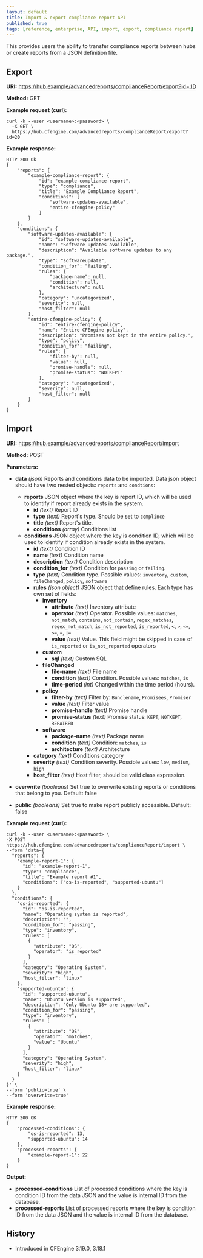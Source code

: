```yaml
---
layout: default
title: Import & export compliance report API
published: true
tags: [reference, enterprise, API, import, export, compliance report]
---
```


This provides users the ability to transfer compliance reports between hubs or create reports from a JSON definition file.

## Export

**URI:** https://hub.example/advancedreports/complianceReport/export?id=:ID

**Method:** GET

**Example request (curl):**

```
curl -k --user <username>:<password> \
  -X GET \
  https://hub.cfengine.com/advancedreports/complianceReport/export?id=20
```

**Example response:**

```
HTTP 200 Ok
{
    "reports": {
        "example-compliance-report": {
            "id": "example-compliance-report",
            "type": "compliance",
            "title": "Example Compliance Report",
            "conditions": [
                "software-updates-available",
                "entire-cfengine-policy"
            ]
        }
    },
    "conditions": {
        "software-updates-available": {
            "id": "software-updates-available",
            "name": "Software updates available",
            "description": "Available software updates to any package.",
            "type": "softwareupdate",
            "condition_for": "failing",
            "rules": {
                "package-name": null,
                "condition": null,
                "architecture": null
            },
            "category": "uncategorized",
            "severity": null,
            "host_filter": null
        },
        "entire-cfengine-policy": {
            "id": "entire-cfengine-policy",
            "name": "Entire CFEngine policy",
            "description": "Promises not kept in the entire policy.",
            "type": "policy",
            "condition_for": "failing",
            "rules": {
                "filter-by": null,
                "value": null,
                "promise-handle": null,
                "promise-status": "NOTKEPT"
            },
            "category": "uncategorized",
            "severity": null,
            "host_filter": null
        }
    }
}
```


## Import

**URI:** https://hub.example/advancedreports/complianceReport/import

**Method:** POST

**Parameters:**

* **data** *(json)*
    Reports and conditions data to be imported. Data json object should have two nested objects: `reports` and `condtions`:
    * **reports**
        JSON object where the key is report ID, which will be used to identify if report already exists in the system.
        * **id** *(text)*
            Report ID
        * **type** *(text)*
            Report's type. Should be set to `complince`
        * **title** *(text)*
            Report's title.
        * **conditions** *(array)*
            Conditions list
    * **conditions**
        JSON object where the key is condition ID, which will be used to identify if condition already exists in the system.
        * **id** *(text)*
             Condition ID
        * **name** *(text)*
            Condition name
        * **description** *(text)*
            Condition description
        * **condition_for** *(text)*
            Condition for `passing` or `failing`.
        * **type** *(text)*
            Condition type. Possible values: `inventory`, `custom`, `fileChanged`, `policy`, `software`
        * **rules** *(json object)*
            JSON object that define rules. Each type has own set of fields:
            * **inventory**
                * **attribute** *(text)*
                    Inventory attribute
                * **operator** *(text)*
                    Operator. Possible values: `matches`, `not_match`, `contains`, `not_contain`, `regex_matches`, `regex_not_match`, `is_not_reported`, `is_reported`, `<`, `>`, `<=`, `>=`, `=`, `!=`
                * **value** *(text)*
                    Value. This field might be skipped in case of `is_reported` or `is_not_reported` operators
            * **custom**
                * **sql** *(text)*
                    Custom SQL
            * **fileChanged**
                * **file-name** *(text)*
                    File name
                * **condition** *(text)*
                    Condition. Possible values: `matches`, `is`
                * **time-period** *(int)*
                    Changed within the time period (hours).
            * **policy**
                * **filter-by** *(text)*
                    Filter by: `Bundlename`, `Promisees`, `Promiser`
                * **value** *(text)*
                    Filter value
                * **promise-handle** *(text)*
                    Promise handle
                * **promise-status** *(text)*
                    Promise status: `KEPT`, `NOTKEPT`, `REPAIRED`
            * **software**
                * **package-name** *(text)*
                    Package name
                * **condition** *(text)*
                    Condition: `matches`, `is`
                * **architecture** *(text)*
                    Architecture
        * **category** *(text)*
            Conditions category
        * **severity** *(text)*
            Condition severity. Possible values: `low`, `medium`, `high`
        * **host_filter** *(text)*
            Host filter, should be valid class expression.


* **overwrite** *(booleans)*
    Set true to overwrite existing reports or conditions that belong to you. Default: false

* **public** *(booleans)*
    Set true to make report publicly accessible. Default: false

**Example request (curl):**

```
curl -k --user <username>:<password> \
-X POST https://hub.cfengine.com/advancedreports/complianceReport/import \
--form 'data={
  "reports": {
    "example-report-1": {
      "id": "example-report-1",
      "type": "compliance",
      "title": "Example report #1",
      "conditions": ["os-is-reported", "supported-ubuntu"]
    }
  },
  "conditions": {
    "os-is-reported": {
      "id": "os-is-reported",
      "name": "Operating system is reported",
      "description": "",
      "condition_for": "passing",
      "type": "inventory",
      "rules": [
        {
          "attribute": "OS",
          "operator": "is_reported"
        }
      ],
      "category": "Operating System",
      "severity": "high",
      "host_filter": "linux"
    },
    "supported-ubuntu": {
      "id": "supported-ubuntu",
      "name": "Ubuntu version is supported",
      "description": "Only Ubuntu 18+ are supported",
      "condition_for": "passing",
      "type": "inventory",
      "rules": [
        {
          "attribute": "OS",
          "operator": "matches",
          "value": "Ubuntu"
        }
      ],
      "category": "Operating System",
      "severity": "high",
      "host_filter": "linux"
    }
  }
}' \
--form 'public=true' \
--form 'overwrite=true'
```

**Example response:**

```
HTTP 200 OK
{
    "processed-conditions": {
        "os-is-reported": 13,
        "supported-ubuntu": 14
    },
    "processed-reports": {
        "example-report-1": 22
    }
}
```

**Output:**

* **processed-conditions**
    List of processed conditions where the key is condition ID from the data JSON and the value is internal
    ID from the database.
* **processed-reports**
    List of processed reports where the key is condition ID from the data JSON and the value is internal
    ID from the database.

## History
* Introduced in CFEngine 3.19.0, 3.18.1
